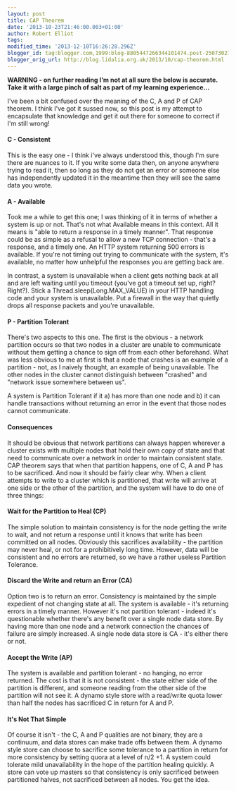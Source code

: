 ```yaml
---
layout: post
title: CAP Theorem
date: '2013-10-23T21:46:00.003+01:00'
author: Robert Elliot
tags: 
modified_time: '2013-12-10T16:26:28.296Z'
blogger_id: tag:blogger.com,1999:blog-8805447266344101474.post-250730278401710114
blogger_orig_url: http://blog.lidalia.org.uk/2013/10/cap-theorem.html
---
```


<b>WARNING - on further reading I'm not at all sure the below is accurate. Take it with a large pinch of salt as part of my learning experience...</b>

I've been a bit confused over the meaning of the C, A and P of CAP theorem. I think I've got it sussed now, so this post is my attempt to encapsulate that knowledge and get it out there for someone to correct if I'm still wrong!
#### C - Consistent
This is the easy one - I think i've always understood this, though I'm sure there are nuances to it. If you write some data then, on anyone anywhere trying to read it, then so long as they do not get an error or someone else has independently updated it in the meantime then they will see the same data you wrote.
#### A - Available
Took me a while to get this one; I was thinking of it in terms of whether a system is up or not. That's not what Available means in this context. All it means is "able to return a response in a timely manner". That response could be as simple as a refusal to allow a new TCP connection - that's a response, and a timely one. An HTTP system returning 500 errors is available. If you're not timing out trying to communicate with the system, it's available, no matter how unhelpful the responses you are getting back are.

In contrast, a system is unavailable when a client gets nothing back at all and are left waiting until you timeout (you've got a timeout set up, right? Right?). Stick a Thread.sleep(Long.MAX_VALUE) in your HTTP handling code and your system is unavailable. Put a firewall in the way that quietly drops all response packets and you're unavailable.
#### P - Partition Tolerant
There's two aspects to this one. The first is the obvious - a network partition occurs so that two nodes in a cluster are unable to communicate without them getting a chance to sign off from each other beforehand. What was less obvious to me at first is that a node that crashes is an example of a partition - not, as I naively thought, an example of being unavailable. The other nodes in the cluster cannot distinguish between "crashed" and "network issue somewhere between us".&nbsp;

A system is Partition Tolerant if it a) has more than one node and b) it can handle transactions without returning an error in the event that those nodes cannot communicate.&nbsp;
#### Consequences
It should be obvious that network partitions can always happen wherever a cluster exists with multiple nodes that hold their own copy of state and that need to communicate over a network in order to maintain consistent state. CAP theorem says that when that partition happens, one of C, A and P has to be sacrificed. And now it should be fairly clear why. When a client attempts to write to a cluster which is partitioned, that write will arrive at one side or the other of the partition, and the system will have to do one of three things:
#### Wait for the Partition to Heal (CP)
The simple solution to maintain consistency is for the node getting the write to wait, and not return a response until it knows that write has been committed on all nodes. Obviously this sacrifices availability - the partition may never heal, or not for a prohibitively long time. However, data will be consistent and no errors are returned, so we have a rather useless Partition Tolerance.
#### Discard the Write and return an Error (CA)
Option two is to return an error. Consistency is maintained by the simple expedient of not changing&nbsp;state at all. The system is available - it's returning errors in a timely manner. However it's not partition tolerant - indeed it's questionable whether there's any benefit over a single node data store. By having more than one node and a network connection the chances of failure are simply increased. A single node data store is CA - it's either there or not.
#### Accept the Write (AP)
The system is available and partition tolerant - no hanging, no error returned. The cost is that it is not consistent - the state either side of the partition is different, and someone reading from the other side of the partition will not see it. A dynamo style store with a read/write quota lower than half the nodes has sacrificed C in return for A and P.&nbsp;
#### It's Not That Simple
Of course it isn't - the C, A and P qualities are not binary, they are a continuum, and data stores can make trade offs between them. A dynamo style store can choose to sacrifice some tolerance to a partition in return for more consistency by setting quora at a level of n/2 +1. A system could tolerate mild unavailability in the hope of the partition healing quickly. A store can vote up masters so that consistency is only sacrificed between partitioned halves, not sacrificed between all nodes.&nbsp;You get the idea.


